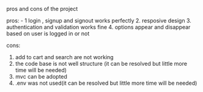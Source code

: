pros and cons of the project

pros: - 1 login , signup and signout works perfectly
2. resposive design 
3. authentication and validation works fine
4. options appear and disappear based on user is logged in or not

cons: 
1. add to cart and search are not working
2. the code base is not well structure (it can be resolved but little more time will be needed)
3. mvc can be adopted
4. .env was not used(it can be resolved but little more time will be needed)
